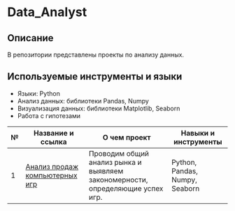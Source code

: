 # Data_Analyst
## Описание
В репозитории представлены проекты по анализу данных.
## Используемые инструменты и языки
* Языки: Python
* Анализ данных: библиотеки Pandas, Numpy
* Визуализация данных: библиотеки Matplotlib, Seaborn
* Работа с гипотезами

| №| Название и ссылка | О чем проект                                                     | Навыки и инструменты           |  
|-----------|-------------------|------------------------------------------------------------------|-----------------------------------|
|1              |[Анализ продаж компьютерных игр](videogames)|Проводим общий анализ рынка и выявляем закономерности, определяющие успех игр.|Python, Pandas, Numpy, Seaborn
